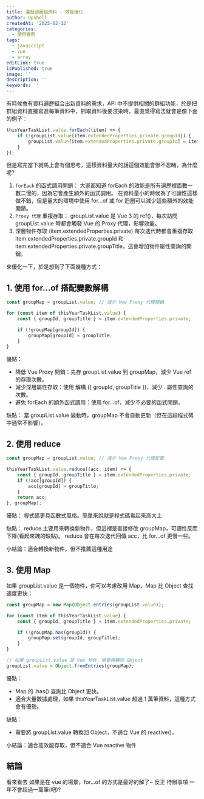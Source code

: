 ```yaml
---
title: 遍歷迴圈組資料 - 效能優化
author: Opshell
createdAt: '2025-02-12'
categories:
  - 使用實例
tags:
  - javascript
  - vue
  - array
editLink: true
isPublished: true
image: ''
description: ''
keywords: ''
---
```

有時候會有資料遍歷組合出新資料的需求，API 中不提供相關的群組功能，於是把群組資料直接寫進每筆資料中，抓取資料後要渲染時，最直覺得寫法就會是像下面的例子：

```ts
thisYearTaskList.value.forEach((item) => {
    if (!groupList.value[item.extendedProperties.private.groupId]) {
        groupList.value[item.extendedProperties.private.groupId] = item.extendedProperties.private.groupTitle;
    }
});
```
但是寫完當下就馬上會有個思考，這樣資料量大的話這個效能會慘不忍睹，為什麼呢?

1. `forEach` 的函式調用開銷：
大家都知道 forEach 的效能是所有遍歷裡面數一數二慢的，因為它會產生額外的函式調用。
在資料量小的時候為了可讀性這樣做不錯，但是量大的環境中使用 for...of 或 for 迴圈可以減少這些額外的效能開銷。
2. `Proxy 代理` 重複存取：
groupList.value 是 Vue 3 的 ref()，每次訪問 groupList.value 時都會觸發 Vue 的 Proxy 代理，影響效能。
3. 深層物件存取 (item.extendedProperties.private)
每次迭代時都會重複存取 item.extendedProperties.private.groupId 和 item.extendedProperties.private.groupTitle，這會增加物件屬性查詢的開銷。

來優化一下，於是想到了下面幾種方式：

## 1. 使用 for...of 搭配變數解構
```ts
const groupMap = groupList.value; // 減少 Vue Proxy 代理開銷

for (const item of thisYearTaskList.value) {
    const { groupId, groupTitle } = item.extendedProperties.private;

    if (!groupMap[groupId]) {
        groupMap[groupId] = groupTitle;
    }
}
```
優點：
- 降低 Vue Proxy 開銷：先存 groupList.value 到 groupMap，減少 Vue ref 的存取次數。
- 減少深層屬性存取：使用 解構 ({ groupId, groupTitle })，減少 . 屬性查詢的次數。
- 避免 forEach 的額外函式調用：使用 for...of，減少不必要的函式開銷。

缺點：
當 groupList.value 變動時，groupMap 不會自動更新（但在這段程式碼中通常不影響）。

## 2. 使用 reduce
```ts
const groupMap = groupList.value; // 減少 Vue Proxy 代理影響

thisYearTaskList.value.reduce((acc, item) => {
    const { groupId, groupTitle } = item.extendedProperties.private;
    if (!acc[groupId]) {
        acc[groupId] = groupTitle;
    }
    return acc;
}, groupMap);
```
優點：
程式碼更具函數式風格。簡單來說就是程式碼看起來高大上

缺點：
reduce 主要用來轉換新物件，但這裡是直接修改 groupMap，可讀性反而下降(看起來跩的缺點)。
reduce 會在每次迭代回傳 acc，比 for...of 更慢一些。

小結論：適合轉換新物件，但不推薦這種用途

## 3. 使用 Map
如果 groupList.value 是一個物件，你可以考慮改用 Map，Map 比 Object 查找速度更快：
```ts
const groupMap = new Map(Object.entries(groupList.value));

for (const item of thisYearTaskList.value) {
    const { groupId, groupTitle } = item.extendedProperties.private;

    if (!groupMap.has(groupId)) {
        groupMap.set(groupId, groupTitle);
    }
}

// 如果 groupList.value 是 Vue 物件，需要再轉回 Object
groupList.value = Object.fromEntries(groupMap);
```

優點：
- Map 的 .has() 查詢比 Object 更快。
- 適合大量數據處理，如果 thisYearTaskList.value 超過 1 萬筆資料，這種方式會有優勢。

缺點：
- 需要將 groupList.value 轉換回 Object，不適合 Vue 的 reactive()。

小結論：適合高效能存取，但不適合 Vue reactive 物件

## 結論
看來看去 如果是在 vue 的場景，for...of 的方式是最好的解了~
反正 待辦事項 一年不會超過一萬筆(吧)?
